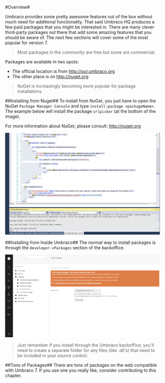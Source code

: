 #Overview#

Umbraco provides some pretty awesome features out of the box without much need for additional functionality.  That said Umbraco HQ produces a few paid packages that you might be interested in.  There are many clever third-party packages out there that add some amazing features that you should be aware of.  The next few sections will cover some of the most popular for version 7.

>Most packages in the community are free but some are commercial.

Packages are available in two spots:

*  The official location is from http://our.umbraco.org
* The other place is on http://nuget.org

>NuGet is increasingly becoming more popular for package installations.

##Installing from Nuget##
To install from NuGet, you just have to open the NuGet `Package Manager Console` and type `install-package <packageName>`.  The example below will install the package `urlpicker` (at the bottom of the image).

For more information about NuGet, please consult: http://nuget.org

![nuget](assets/nuget.png)

##Installing from Inside Umbraco##
The *normal* way to install packages is through the `Developer->Packages` section of the backoffice.

![package-install](assets/package-install.png)

>Just remember if you install through the Umbraco backoffice, you'll need to create a separate folder for any files (like .dll's) that need to be included in your source control.

##Tons of Packages##
There are tons of packages on the web compatible with Umbraco 7.  If you use one you really like, consider contributing to this chapter.